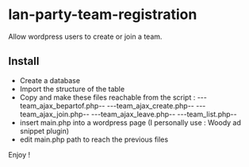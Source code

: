 # lan-party-team-registration
Allow wordpress users to create or join a team.

## Install

- Create a database
- Import the structure of the table
- Copy and make these files reachable from the script :
---team_ajax_bepartof.php--
---team_ajax_create.php--
---team_ajax_join.php--
---team_ajax_leave.php--
---team_list.php--
- insert main.php into a wordpress page (I personally use : Woody ad snippet plugin)
- edit main.php path to reach the previous files

Enjoy !
